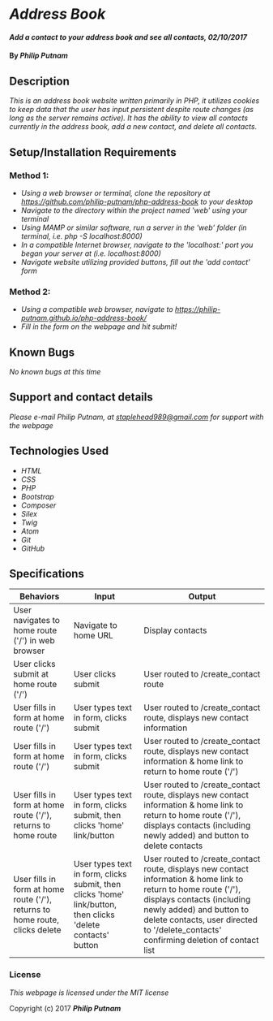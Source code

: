 # _Address Book_

#### _Add a contact to your address book and see all contacts, 02/10/2017_

#### By _**Philip Putnam**_

## Description

_This is an address book website written primarily in PHP, it utilizes cookies to keep data that the user has input persistent despite route changes (as long as the server remains active). It has the ability to view all contacts currently in the address book, add a new contact, and delete all contacts._

## Setup/Installation Requirements

### Method 1:
* _Using a web browser or terminal, clone the repository at https://github.com/philip-putnam/php-address-book to your desktop_
* _Navigate to the directory within the project named 'web' using your terminal_
* _Using MAMP or similar software, run a server in the 'web' folder (in terminal, i.e. php -S localhost:8000)_
* _In a compatible Internet browser, navigate to the 'localhost:' port you began your server at (i.e. localhost:8000)_
* _Navigate website utilizing provided buttons, fill out the 'add contact' form_

### Method 2:
* _Using a compatible web browser, navigate to https://philip-putnam.github.io/php-address-book/_
* _Fill in the form on the webpage and hit submit!_

## Known Bugs

_No known bugs at this time_

## Support and contact details

_Please e-mail Philip Putnam, at staplehead989@gmail.com for support with the webpage_

## Technologies Used

* _HTML_
* _CSS_
* _PHP_
* _Bootstrap_
* _Composer_
* _Silex_
* _Twig_
* _Atom_
* _Git_
* _GitHub_

## Specifications

|Behaviors|Input|Output|
|---------|-----|------|
|User navigates to home route ('/') in web browser|Navigate to home URL|Display contacts|
|User clicks submit at home route ('/')|User clicks submit|User routed to /create_contact route|
|User fills in form at home route ('/')|User types text in form, clicks submit|User routed to /create_contact route, displays new contact information|
|User fills in form at home route ('/')|User types text in form, clicks submit|User routed to /create_contact route, displays new contact information & home link to return to home route ('/')|
|User fills in form at home route ('/'), returns to home route|User types text in form, clicks submit, then clicks 'home' link/button|User routed to /create_contact route, displays new contact information & home link to return to home route ('/'), displays contacts (including newly added) and button to delete contacts|
|User fills in form at home route ('/'), returns to home route, clicks delete|User types text in form, clicks submit, then clicks 'home' link/button, then clicks 'delete contacts' button|User routed to /create_contact route, displays new contact information & home link to return to home route ('/'), displays contacts (including newly added) and button to delete contacts, user directed to '/delete_contacts' confirming deletion of contact list|



### License

*This webpage is licensed under the MIT license*

Copyright (c) 2017 **_Philip Putnam_**

